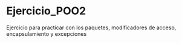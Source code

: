 # Ejercicio_POO2
Ejercicio para practicar con los paquetes, modificadores de acceso, encapsulamiento y excepciones
